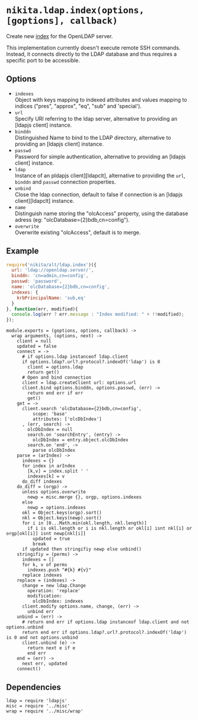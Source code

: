 
# `nikita.ldap.index(options, [goptions], callback)`

Create new [index](index) for the OpenLDAP server.   

This implementation currently doesn't execute remote SSH commands. Instead, it
connects directly to the LDAP database and thus requires a specific port to be
accessible.   

## Options

*   `indexes`   
    Object with keys mapping to indexed attributes and values mapping to indices
    ("pres", "approx", "eq", "sub" and 'special').   
*   `url`   
    Specify URI referring to the ldap server, alternative to providing an
    [ldapjs client] instance.   
*   `binddn`   
    Distinguished Name to bind to the LDAP directory, alternative to providing
    an [ldapjs client] instance.   
*   `passwd`   
    Password for simple authentication, alternative to providing an
    [ldapjs client] instance.   
*   `ldap`   
    Instance of an pldapjs client][ldapclt], alternative to providing the `url`,
    `binddn` and `passwd` connection properties.   
*   `unbind`   
    Close the ldap connection, default to false if connection is an
    [ldapjs client][ldapclt] instance.   
*   `name`   
    Distinguish name storing the "olcAccess" property, using the database adress
    (eg: "olcDatabase={2}bdb,cn=config").   
*   `overwrite`   
    Overwrite existing "olcAccess", default is to merge.   

## Example

```js
require('nikita/alt/ldap.index')({
  url: 'ldap://openldap.server/',
  binddn: 'cn=admin,cn=config',
  passwd: 'password',
  name: 'olcDatabase={2}bdb,cn=config',
  indexes: {
    krbPrincipalName: 'sub,eq'
  }
}, function(err, modified){
  console.log(err ? err.message : "Index modified: " + !!modified);
});
```

    module.exports = (goptions, options, callback) ->
      wrap arguments, (options, next) ->
        client = null
        updated = false
        connect = ->
          # if options.ldap instanceof ldap.client
          if options.ldap?.url?.protocol?.indexOf('ldap') is 0
            client = options.ldap
            return get()
          # Open and bind connection
          client = ldap.createClient url: options.url
          client.bind options.binddn, options.passwd, (err) ->
            return end err if err
            get()
        get = ->
          client.search 'olcDatabase={2}bdb,cn=config',
              scope: 'base'
              attributes: ['olcDbIndex']
          , (err, search) ->
            olcDbIndex = null
            search.on 'searchEntry', (entry) ->
              olcDbIndex = entry.object.olcDbIndex
            search.on 'end', ->
              parse olcDbIndex
        parse = (arIndex) ->
          indexes = {}
          for index in arIndex
            [k,v] = index.split ' '
            indexes[k] = v
          do_diff indexes
        do_diff = (orgp) ->
          unless options.overwrite
            newp = misc.merge {}, orgp, options.indexes
          else
            newp = options.indexes
          okl = Object.keys(orgp).sort()
          nkl = Object.keys(newp).sort()
          for i in [0...Math.min(okl.length, nkl.length)]
            if i is okl.length or i is nkl.length or okl[i] isnt nkl[i] or orgp[okl[i]] isnt newp[nkl[i]]
              updated = true
              break
          if updated then stringifiy newp else unbind()
        stringifiy = (perms) ->
          indexes = []
          for k, v of perms
            indexes.push "#{k} #{v}"
          replace indexes
        replace = (indexes) ->
          change = new ldap.Change
            operation: 'replace'
            modification:
              olcDbIndex: indexes
          client.modify options.name, change, (err) ->
            unbind err
        unbind = (err) ->
          # return end err if options.ldap instanceof ldap.client and not options.unbind
          return end err if options.ldap?.url?.protocol?.indexOf('ldap') is 0 and not options.unbind
          client.unbind (e) ->
            return next e if e
            end err
        end = (err) ->
          next err, updated
        connect()

## Dependencies

    ldap = require 'ldapjs'
    misc = require '../misc'
    wrap = require '../misc/wrap'

[index]: http://www.zytrax.com/books/ldap/apa/indeces.html
